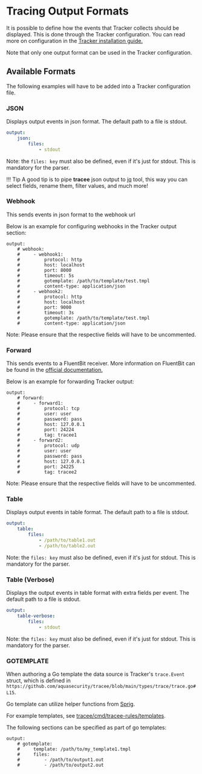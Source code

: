 # Tracing Output Formats

It is possible to define how the events that Tracker collects should be displayed. This is done through the Tracker configuration. You can read more on configuration in the [Tracker installation guide.](../install/index.md)

Note that only one output format can be used in the Tracker configuration.

## Available Formats

The following examples will have to be added into a Tracker configuration file.

### JSON

Displays output events in json format. The default path to a file is stdout.

```yaml
output:
    json:
        files:
            - stdout
```

Note: the `files: key` must also be defined, even if it's just for stdout. This is mandatory for the parser.

!!! Tip
    A good tip is to pipe **tracee** json output to [jq](https://jqlang.github.io/jq/) tool, this way
    you can select fields, rename them, filter values, and much more!

### Webhook

This sends events in json format to the webhook url

Below is an example for configuring webhooks in the Tracker output section:

```
output:
    # webhook:
    #     - webhook1:
    #         protocol: http
    #         host: localhost
    #         port: 8000
    #         timeout: 5s
    #         gotemplate: /path/to/template/test.tmpl
    #         content-type: application/json
    #     - webhook2:
    #         protocol: http
    #         host: localhost
    #         port: 9000
    #         timeout: 3s
    #         gotemplate: /path/to/template/test.tmpl
    #         content-type: application/json
```

Note: Please ensure that the respective fields will have to be uncommented.

### Forward

This sends events to a FluentBit receiver. More information on FluentBit can be found in the [official documentation.](https://fluentbit.io/)

Below is an example for forwarding Tracker output: 

```
output:
    # forward:
    #     - forward1:
    #         protocol: tcp
    #         user: user
    #         password: pass
    #         host: 127.0.0.1
    #         port: 24224
    #         tag: tracee1
    #     - forward2:
    #         protocol: udp
    #         user: user
    #         password: pass
    #         host: 127.0.0.1
    #         port: 24225
    #         tag: tracee2
```

Note: Please ensure that the respective fields will have to be uncommented.

### Table

Displays output events in table format. The default path to a file is stdout.

```yaml
output:
    table:
        files:
            - /path/to/table1.out
            - /path/to/table2.out
```

Note: the `files: key` must also be defined, even if it's just for stdout. This is mandatory for the parser.

### Table (Verbose)

Displays the output events in table format with extra fields per event. The default path to a file is stdout.


```yaml
output:
    table-verbose:
        files:
            - stdout
```

Note: the `files: key` must also be defined, even if it's just for stdout. This is mandatory for the parser.

### GOTEMPLATE

When authoring a Go template the data source is Tracker's `trace.Event` struct, which is defined in `https://github.com/aquasecurity/tracee/blob/main/types/trace/trace.go#L15`.

Go template can utilize helper functions from [Sprig](http://masterminds.github.io/sprig/).

For example templates, see [tracee/cmd/tracee-rules/templates](https://github.com/aquasecurity/tracee/tree/main/cmd/tracee-rules/templates).

The following sections can be specified as part of go templates:

```
output:
    # gotemplate:
    #     template: /path/to/my_template1.tmpl
    #     files:
    #         - /path/to/output1.out
    #         - /path/to/output2.out
```
